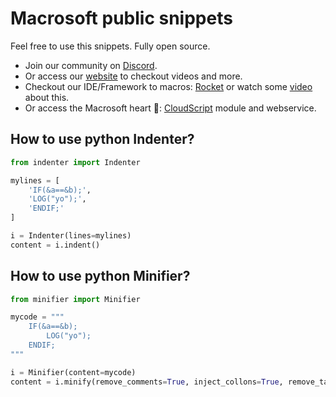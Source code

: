 # Macrosoft public snippets

Feel free to use this snippets. Fully open source.

* Join our community on [Discord](https://discord.gg/u6mWyg6).
* Or access our [website](https://macrosoft.site/) to checkout videos and more.
* Checkout our IDE/Framework to macros: [Rocket](https://rocket.macrosoft.site/) or watch some [video](https://www.youtube.com/playlist?list=PLMKq-ppHFNmjs4sF2p0uBZomA4CHdPi7J) about this.
* Or access the Macrosoft heart 💖: [CloudScript](https://cloudscript.macrosoft.site/) module and webservice.

## How to use python Indenter?
```py
from indenter import Indenter

mylines = [
	'IF(&a==&b);',
	'LOG("yo");',
	'ENDIF;'
]

i = Indenter(lines=mylines)
content = i.indent()

```

## How to use python Minifier?
```py
from minifier import Minifier

mycode = """
	IF(&a==&b);
		LOG("yo");
	ENDIF;
"""

i = Minifier(content=mycode)
content = i.minify(remove_comments=True, inject_collons=True, remove_tabs_and_break_lines=True)

```





